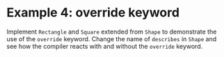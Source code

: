 # Example 4: override keyword

Implement `Rectangle` and `Square` extended from `Shape` to demonstrate the use of the `override` keyword.
Change the name of `describes` in `Shape` and see how the compiler reacts with and without the `override` keyword.
